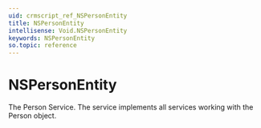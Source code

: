 ```yaml
---
uid: crmscript_ref_NSPersonEntity
title: NSPersonEntity
intellisense: Void.NSPersonEntity
keywords: NSPersonEntity
so.topic: reference
---
```


# NSPersonEntity

The Person Service. The service implements all services working with the Person object.
